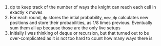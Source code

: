 1. dp to keep track of the number of ways the knight can reach each cell in exactly k moves
2. ​For each round, `dp` stores the intial probability, `new_dp` calculates new positions and store their probabilities, as 1/8 times previous. Eventually sum them all up because those are the only live setups
3. Initially I was thinking of deque or recursion, but that turned out to be over-complicated as it is not too hard to count how many ways there is

